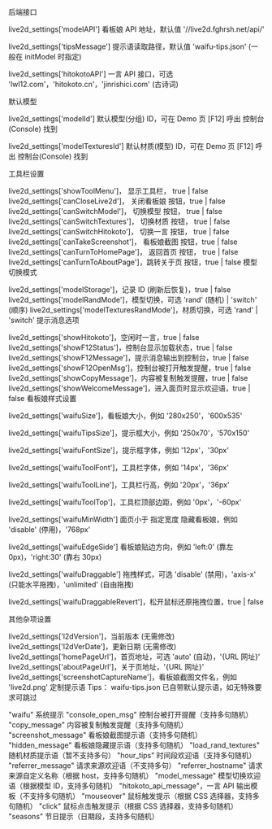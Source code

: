 后端接口

live2d_settings['modelAPI']
看板娘 API 地址，默认值 '//live2d.fghrsh.net/api/'

live2d_settings['tipsMessage']
提示语读取路径，默认值 'waifu-tips.json' (一般在 initModel 时指定)

live2d_settings['hitokotoAPI']
一言 API 接口，可选 'lwl12.com'，'hitokoto.cn'，'jinrishici.com' (古诗词)

默认模型

live2d_settings['modelId']
默认模型(分组) ID，可在 Demo 页 [F12] 呼出 控制台(Console) 找到

live2d_settings['modelTexturesId']
默认材质(模型) ID，可在 Demo 页 [F12] 呼出 控制台(Console) 找到

工具栏设置

live2d_settings['showToolMenu']， 显示工具栏， true | false
live2d_settings['canCloseLive2d']， 关闭看板娘 按钮，true | false
live2d_settings['canSwitchModel']， 切换模型 按钮， true | false
live2d_settings['canSwitchTextures']， 切换材质 按钮， true | false
live2d_settings['canSwitchHitokoto']， 切换一言 按钮， true | false
live2d_settings['canTakeScreenshot']， 看板娘截图 按钮，true | false
live2d_settings['canTurnToHomePage']， 返回首页 按钮， true | false
live2d_settings['canTurnToAboutPage']，跳转关于页 按钮，true | false
模型切换模式

live2d_settings['modelStorage']，记录 ID (刷新后恢复)，true | false
live2d_settings['modelRandMode']，模型切换，可选 'rand' (随机) | 'switch' (顺序)
live2d_settings['modelTexturesRandMode']，材质切换，可选 'rand' | 'switch'
提示消息选项

live2d_settings['showHitokoto']，空闲时一言，true | false
live2d_settings['showF12Status']，控制台显示加载状态，true | false
live2d_settings['showF12Message']，提示消息输出到控制台，true | false
live2d_settings['showF12OpenMsg']，控制台被打开触发提醒，true | false
live2d_settings['showCopyMessage']，内容被复制触发提醒，true | false
live2d_settings['showWelcomeMessage']，进入面页时显示欢迎语，true | false
看板娘样式设置

live2d_settings['waifuSize']，看板娘大小，例如 '280x250'，'600x535'

live2d_settings['waifuTipsSize']，提示框大小，例如 '250x70'，'570x150'

live2d_settings['waifuFontSize']，提示框字体，例如 '12px'，'30px'

live2d_settings['waifuToolFont']，工具栏字体，例如 '14px'，'36px'

live2d_settings['waifuToolLine']，工具栏行高，例如 '20px'，'36px'

live2d_settings['waifuToolTop']，工具栏顶部边距，例如 '0px'，'-60px'

live2d_settings['waifuMinWidth']
面页小于 指定宽度 隐藏看板娘，例如 'disable' (停用)，'768px'

live2d_settings['waifuEdgeSide']
看板娘贴边方向，例如 'left:0' (靠左 0px)，'right:30' (靠右 30px)

live2d_settings['waifuDraggable']
拖拽样式，可选 'disable' (禁用)，'axis-x' (只能水平拖拽)，'unlimited' (自由拖拽)

live2d_settings['waifuDraggableRevert']，松开鼠标还原拖拽位置，true | false

其他杂项设置

live2d_settings['l2dVersion']，当前版本 (无需修改)
live2d_settings['l2dVerDate']，更新日期 (无需修改)
live2d_settings['homePageUrl']，首页地址，可选 'auto' (自动)，'{URL 网址}'
live2d_settings['aboutPageUrl']，关于页地址，'{URL 网址}'
live2d_settings['screenshotCaptureName']，看板娘截图文件名，例如 'live2d.png'
定制提示语
Tips： waifu-tips.json 已自带默认提示语，如无特殊要求可跳过

"waifu" 系统提示
"console_open_msg" 控制台被打开提醒（支持多句随机）
"copy_message" 内容被复制触发提醒（支持多句随机）
"screenshot_message" 看板娘截图提示语（支持多句随机）
"hidden_message" 看板娘隐藏提示语（支持多句随机）
"load_rand_textures" 随机材质提示语（暂不支持多句）
"hour_tips" 时间段欢迎语（支持多句随机）
"referrer_message" 请求来源欢迎语（不支持多句）
"referrer_hostname" 请求来源自定义名称（根据 host，支持多句随机）
"model_message" 模型切换欢迎语（根据模型 ID，支持多句随机）
"hitokoto_api_message"，一言 API 输出模板（不支持多句随机）
"mouseover" 鼠标触发提示（根据 CSS 选择器，支持多句随机）
"click" 鼠标点击触发提示（根据 CSS 选择器，支持多句随机）
"seasons" 节日提示（日期段，支持多句随机）